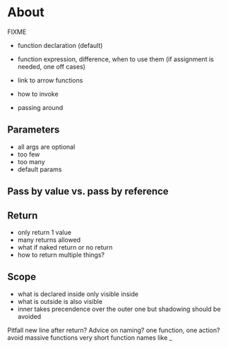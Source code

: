 # About

FIXME

- function declaration (default)

- function expression, difference, when to use them (if assignment is needed, one off cases)

- link to arrow functions

- how to invoke

- passing around

## Parameters

- all args are optional
- too few
- too many
- default params

## Pass by value vs. pass by reference

## Return

- only return 1 value
- many returns allowed
- what if naked return or no return
- how to return multiple things?

## Scope

- what is declared inside only visible inside
- what is outside is also visible
- inner takes precendence over the outer one but shadowing should be avoided

Pitfall new line after return?
Advice on naming?
one function, one action?
avoid massive functions
very short function names like \_
